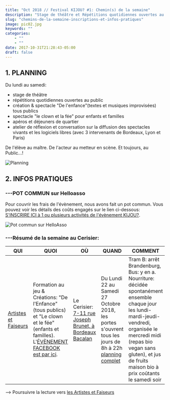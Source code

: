 ```yaml
---
title: "Oct 2018 // Festival KIJOU? #1: Chemin(s) de la semaine"
description: "Stage de théâtre et Répétitions quotidiennes ouvertes au public, Création & Spectacle grand public,..."
slug: "chemins-de-la-semaine-inscriptions-et-infos-pratiques"
image: pic02.jpg
keywords: ""
categories:
    - ""
    - ""
date: 2017-10-31T21:28:43-05:00
draft: false
---
```


## 1. PLANNING
Du lundi au samedi:
- stage de théâtre
- répétitions quotidiennes ouvertes au public
- création & spectacle "De l'enfance"(textes et musiques improvisées) tous publics
- spectacle "le clown et la fée" pour enfants et familles
- apéros et déjeuners de quartier
- atelier de réflexion et conversation sur la diffusion des spectacles vivants et les logiciels libres (avec 3 intervenants de Bordeaux, Lyon et Paris)

De l'élève au maître. De l'acteur au metteur en scène. Et toujours, au Public...!


![Planning](/img/pic02.jpg)

## 2. INFOS PRATIQUES
### ---POT COMMUN sur Helloasso   

Pour couvrir les frais de l'évènement, nous avons fait un pot commun. Vous pouvez voir les détails des coûts engagés sur le lien ci-dessous:
[S'INSCRIRE  ICI  à 1 ou plusieurs     activités de l'évènement KIJOU?](https://www.helloasso.com/associations/tedua/collectes/kijou-6-jours-de-jeu-ensemble-au-cerisier).


![Pot commun sur HelloAsso](/img/helloasso.png)


### ---Résumé de la semaine au Cerisier:   

QUI | QUOI | OÙ | QUAND | COMMENT  | POURQUOI
------------ | ------------ | ------------ | ------------ | ------------ | ------------
[Artistes et Faiseurs](https://www.association-tedua.fr/blogs/artistes-et-faiseurs/) | Formation au jeu & Créations: "De l'Enfance" (tous publics) et "Le clown et le fée" (enfants et familles). L'[ÉVÈNEMENT FACEBOOK est par ici](https://www.facebook.com/events/1987585964655561/permalink/1993489544065203/). | Le Cerisier: [7-11 rue Joseph Brunet, à Bordeaux Bacalan](https://www.openstreetmap.org/node/2501777908#map=16/44.8742/-0.5460) | Du Lundi 22 au Samedi 27 Octobre 2018, les portes s'ouvrent tous les jours de 8h à 22h [planning complet](https://www.association-tedua.fr/blogs/chemins-de-la-semaine/) | Tram B: arrêt Brandenburg, Bus: y en a. Nourriture: décidée spontanément ensemble chaque jour les lundi-mardi-jeudi-vendredi, organisée le mercredi midi (repas bio vegan sans gluten), et jus de fruits maison bio à prix coûtants le samedi soir | Être ensemble.   



--> Poursuivre la lecture vers [les Artistes et Faiseurs](https://www.association-tedua.fr/blogs/artistes-et-faiseurs/)
